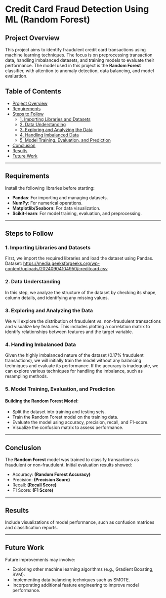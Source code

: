 # Credit Card Fraud Detection Using ML (Random Forest)

## Project Overview
This project aims to identify fraudulent credit card transactions using machine learning techniques. The focus is on preprocessing transaction data, handling imbalanced datasets, and training models to evaluate their performance. The model used in this project is the **Random Forest** classifier, with attention to anomaly detection, data balancing, and model evaluation.

## Table of Contents
- [Project Overview](#project-overview)
- [Requirements](#requirements)
- [Steps to Follow](#steps-to-follow)
  - [1. Importing Libraries and Datasets](#1-importing-libraries-and-datasets)
  - [2. Data Understanding](#2-data-understanding)
  - [3. Exploring and Analyzing the Data](#3-exploring-and-analyzing-the-data)
  - [4. Handling Imbalanced Data](#4-handling-imbalanced-data)
  - [5. Model Training, Evaluation, and Prediction](#5-model-training-evaluation-and-prediction)
- [Conclusion](#conclusion)
- [Results](#results)
- [Future Work](#future-work)

---

## Requirements

Install the following libraries before starting:

- **Pandas**: For importing and managing datasets.
- **NumPy**: For numerical operations.
- **Matplotlib/Seaborn**: For data visualization.
- **Scikit-learn**: For model training, evaluation, and preprocessing.

---

## Steps to Follow

### 1. Importing Libraries and Datasets
First, we import the required libraries and load the dataset using Pandas.
Dataset: https://media.geeksforgeeks.org/wp-content/uploads/20240904104950/creditcard.csv

### 2. Data Understanding
In this step, we analyze the structure of the dataset by checking its shape, column details, and identifying any missing values.

### 3. Exploring and Analyzing the Data
We will explore the distribution of fraudulent vs. non-fraudulent transactions and visualize key features. This includes plotting a correlation matrix to identify relationships between features and the target variable.

### 4. Handling Imbalanced Data
Given the highly imbalanced nature of the dataset (0.17% fraudulent transactions), we will initially train the model without any balancing techniques and evaluate its performance. If the accuracy is inadequate, we can explore various techniques for handling the imbalance, such as resampling methods.

### 5. Model Training, Evaluation, and Prediction

#### Building the Random Forest Model:
- Split the dataset into training and testing sets.
- Train the Random Forest model on the training data.
- Evaluate the model using accuracy, precision, recall, and F1-score.
- Visualize the confusion matrix to assess performance.

---

## Conclusion
The **Random Forest** model was trained to classify transactions as fraudulent or non-fraudulent. Initial evaluation results showed:
- Accuracy: **(Random Forest Accuracy)**
- Precision: **(Precision Score)**
- Recall: **(Recall Score)**
- F1 Score: **(F1 Score)**

---

## Results
Include visualizations of model performance, such as confusion matrices and classification reports.

---

## Future Work
Future improvements may involve:
- Exploring other machine learning algorithms (e.g., Gradient Boosting, SVM).
- Implementing data balancing techniques such as SMOTE.
- Incorporating additional feature engineering to improve model performance.

